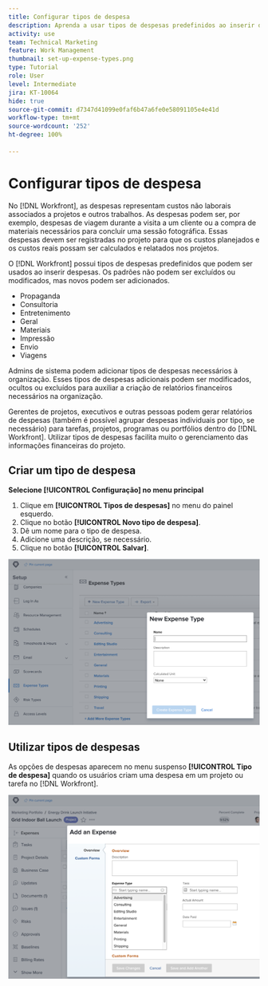 ```yaml
---
title: Configurar tipos de despesa
description: Aprenda a usar tipos de despesas predefinidos ao inserir despesas e criar novos tipos de despesas.
activity: use
team: Technical Marketing
feature: Work Management
thumbnail: set-up-expense-types.png
type: Tutorial
role: User
level: Intermediate
jira: KT-10064
hide: true
source-git-commit: d7347d41099e0faf6b47a6fe0e58091105e4e41d
workflow-type: tm+mt
source-wordcount: '252'
ht-degree: 100%

---
```


# Configurar tipos de despesa

No [!DNL Workfront], as despesas representam custos não laborais associados a projetos e outros trabalhos. As despesas podem ser, por exemplo, despesas de viagem durante a visita a um cliente ou a compra de materiais necessários para concluir uma sessão fotográfica. Essas despesas devem ser registradas no projeto para que os custos planejados e os custos reais possam ser calculados e relatados nos projetos.

O [!DNL Workfront] possui tipos de despesas predefinidos que podem ser usados ao inserir despesas. Os padrões não podem ser excluídos ou modificados, mas novos podem ser adicionados.

* Propaganda
* Consultoria
* Entretenimento
* Geral
* Materiais
* Impressão
* Envio
* Viagens

Admins de sistema podem adicionar tipos de despesas necessários à organização. Esses tipos de despesas adicionais podem ser modificados, ocultos ou excluídos para auxiliar a criação de relatórios financeiros necessários na organização.

Gerentes de projetos, executivos e outras pessoas podem gerar relatórios de despesas (também é possível agrupar despesas individuais por tipo, se necessário) para tarefas, projetos, programas ou portfólios dentro do [!DNL Workfront]. Utilizar tipos de despesas facilita muito o gerenciamento das informações financeiras do projeto.

## Criar um tipo de despesa

**Selecione [!UICONTROL Configuração] no menu principal**

1. Clique em **[!UICONTROL Tipos de despesas]** no menu do painel esquerdo.
1. Clique no botão **[!UICONTROL Novo tipo de despesa]**.
1. Dê um nome para o tipo de despesa.
1. Adicione uma descrição, se necessário.
1. Clique no botão **[!UICONTROL Salvar]**.

![Uma imagem da criação de um novo [!UICONTROL Tipo de despesa]](assets/setting-up-finances-6.png)

## Utilizar tipos de despesas

As opções de despesas aparecem no menu suspenso **[!UICONTROL Tipo de despesa]** quando os usuários criam uma despesa em um projeto ou tarefa no [!DNL Workfront].

![Uma imagem mostrando a adição de uma nova despesa](assets/setting-up-finances-7.png)
